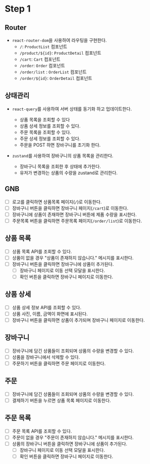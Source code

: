 # Step 1

## Router

- `react-router-dom`을 사용하여 라우팅을 구현한다.
  - `/`: `ProductList` 컴포넌트
  - `/product/${id}`: `ProductDetail` 컴포넌트
  - `/cart`: `Cart` 컴포넌트
  - `/order`: `Order` 컴포넌트
  - `/order/list` : `OrderList` 컴포넌트
  - `/order/${id}`: `OrderDetail` 컴포넌트

## 상태관리

- `react-query`를 사용하여 서버 상태를 동기화 하고 업데이트한다.
  - 상품 목록을 조회할 수 있다
  - 상품 상세 정보를 조회할 수 있다.
  - 주문 목록을 조회할 수 있다.
  - 주문 상세 정보를 조회할 수 있다.
  - 주문을 POST 하면 장바구니를 초기화 한다.

- `zustand`를 사용하여 장바구니의 상품 목록을 관리한다.
  - 장바구니 목록을 조회한 후 상태에 추가한다.
  - 유저가 변경하는 상품의 수량을 zustand로 관리한다.

## GNB

- [ ] 로고를 클릭하면 상품목록 페이지(`/`)로 이동한다.
- [ ] 장바구니 버튼을 클릭하면 장바구니 페이지(`/cart`)로 이동한다.
- [ ] 장바구니에 상품이 존재하면 장바구니 버튼에 제품 수량을 표시한다.
- [ ] 주문목록 버튼을 클릭하면 주문목록 페이지(`/order/list`)로 이동한다.

## 상품 목록

- [ ] 상품 목록 API를 조회할 수 있다.
- [ ] 상품이 없을 경우 "상품이 존재하지 않습니다." 메시지를 표시한다.
- [ ] 장바구니 버튼을 클릭하면 장바구니에 상품이 추가된다.
  - [ ] 장바구니 페이지로 이동 선택 모달을 표시한다.
  - [ ] 확인 버튼을 클릭하면 장바구니 페이지로 이동한다.

## 상품 상세

- [ ] 상품 상세 정보 API를 조회할 수 있다.
- [ ] 상품 사진, 이름, 금액이 화면에 표시된다.
- [ ] 장바구니 버튼을 클릭하면 상품이 추가되며 장바구니 페이지로 이동한다.

## 장바구니

- [ ] 장바구니에 담긴 상품들이 조회되며 상품의 수량을 변경할 수 있다.
- [ ] 상품을 장바구니에서 삭제할 수 있다.
- [ ] 주문하기 버튼을 클릭하면 주문 페이지로 이동한다.

## 주문

- [ ] 장바구니에 담긴 상품들이 조회되며 상품의 수량을 변경할 수 있다.
- [ ] 결제하기 버튼을 누르면 상품 목록 페이지로 이동한다.

## 주문 목록

- [ ] 주문 목록 API를 조회할 수 있다.
- [ ] 주문이 없을 경우 "주문이 존재하지 않습니다." 메시지를 표시한다.
- [ ] 상품의 장바구니 버튼을 클릭하면 장바구니에 상품이 추가된다.
  - [ ] 장바구니 페이지로 이동 선택 모달을 표시한다.
  - [ ] 확인 버튼을 클릭하면 장바구니 페이지로 이동한다.